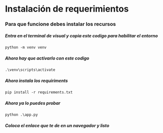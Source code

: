 <h1> Instalación de requerimientos </h1>

<h3> Para que funcione debes instalar los recursos </h3>
<h5> Entra en el terminal de visual y copia este codigo para habilitar el entorno </h5>

`python -m venv venv`
<h5> Ahora hay que activarlo con este codigo </h5>

`.\venv\scripts\activate`
<h5> Ahora instala los requiriments </h5>

`pip install -r requirements.txt`
<h5> Ahora ya lo puedes probar </h5>

`python .\app.py`
<h5> Coloca el enlace que te de en un navegador y listo </h5>

